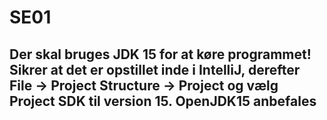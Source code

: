 # SE01
## Der skal bruges JDK 15 for at køre programmet! Sikrer at det er opstillet inde i IntelliJ, derefter File -> Project Structure -> Project og vælg Project SDK til version 15. OpenJDK15 anbefales
